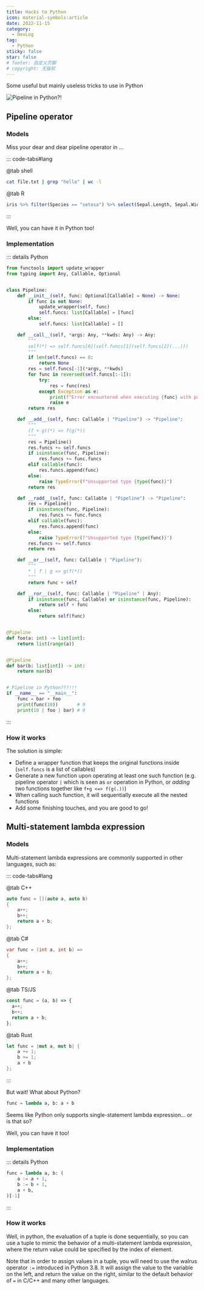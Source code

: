 ```yaml
---
title: Hacks to Python
icon: material-symbols:article
date: 2022-11-15
category:
  - DevLog
tag:
  - Python
sticky: false
star: false
# footer: 自定义页脚
# copyright: 无版权
---
```


<!-- TODO: translate this page -->

Some useful but mainly useless tricks to use in Python

![Pipeline in Python?!](/assets/images/Pipeline-in-Python.png)

<!-- more -->

## Pipeline operator

### Models

Miss your dear and dear pipeline operator in ...

::: code-tabs#lang

@tab shell

```sh
cat file.txt | grep "hello" | wc -l
```

@tab R

```r
iris %>% filter(Species == "setosa") %>% select(Sepal.Length, Sepal.Width)
```

:::

Well, you can have it in Python too!

### Implementation

::: details Python

```py
from functools import update_wrapper
from typing import Any, Callable, Optional


class Pipeline:
    def __init__(self, func: Optional[Callable] = None) -> None:
        if func is not None:
            update_wrapper(self, func)
            self.funcs: list[Callable] = [func]
        else:
            self.funcs: list[Callable] = []

    def __call__(self, *args: Any, **kwds: Any) -> Any:
        """
        self(*) => self.funcs[0](self.funcs[1](self.funcs[2](...)))
        """
        if len(self.funcs) == 0:
            return None
        res = self.funcs[-1](*args, **kwds)
        for func in reversed(self.funcs[:-1]):
            try:
                res = func(res)
            except Exception as e:
                print(f"Error encountered when executing {func} with parameter {res}:")
                raise e
        return res

    def __add__(self, func: Callable | "Pipeline") -> "Pipeline":
        """
        (f + g)(*) => f(g(*))
        """
        res = Pipeline()
        res.funcs += self.funcs
        if isinstance(func, Pipeline):
            res.funcs += func.funcs
        elif callable(func):
            res.funcs.append(func)
        else:
            raise TypeError(f"Unsupported type {type(func)}")
        return res

    def __radd__(self, func: Callable | "Pipeline") -> "Pipeline":
        res = Pipeline()
        if isinstance(func, Pipeline):
            res.funcs += func.funcs
        elif callable(func):
            res.funcs.append(func)
        else:
            raise TypeError(f"Unsupported type {type(func)}")
        res.funcs += self.funcs
        return res

    def __or__(self, func: Callable | "Pipeline"):
        """
        * | f | g => g(f(*))
        """
        return func + self

    def __ror__(self, func: Callable | "Pipeline" | Any):
        if isinstance(func, Callable) or isinstance(func, Pipeline):
            return self + func
        else:
            return self(func)


@Pipeline
def foo(a: int) -> list[int]:
    return list(range(a))


@Pipeline
def bar(b: list[int]) -> int:
    return max(b)


# Pipeline in Python???!!!
if __name__ == "__main__":
    func = bar + foo
    print(func(10))       # 9
    print(10 | foo | bar) # 9
```

:::

### How it works

The solution is simple:

- Define a wrapper function that keeps the original functions inside (`self.funcs` is a list of callables)
- Generate a new function upon operating at least one such function (e.g. pipeline operator `|` which is seen as `or` operation in Python, or _adding_ two functions together like `f+g <=> f(g(.))`)
- When calling such function, it will sequentially execute all the nested functions
- Add some finishing touches, and you are good to go!

## Multi-statement lambda expression

### Models

Multi-statement lambda expressions are commonly supported in other languages, such as:

::: code-tabs#lang

@tab C++

```cpp
auto func = [](auto a, auto b)
{
    a++;
    b++;
    return a + b;
};
```

@tab C\#

```cs
var func = (int a, int b) =>
{
    a++;
    b++;
    return a + b;
};
```

@tab TS/JS

```ts
const func = (a, b) => {
  a++;
  b++;
  return a + b;
};
```

@tab Rust

```rust
let func = |mut a, mut b| {
    a += 1;
    b += 1;
    a + b
};
```

:::

But wait! What about Python?

```py
func = lambda a, b: a + b
```

Seems like Python only supports single-statement lambda expression... or is that so?

Well, you can have it too!

### Implementation

::: details Python

```py
func = lambda a, b: (
    a := a + 1,
    b := b + 1,
    a + b,
)[-1]
```

:::

### How it works

Well, in python, the evaluation of a tuple is done sequentially, so you can use a tuple to mimic the behavior of a multi-statement lambda expression, where the return value could be specified by the index of element.

Note that in order to assign values in a tuple, you will need to use the walrus operator `:=` introduced in Python 3.8. It will assign the value to the variable on the left, and return the value on the right, similar to the default behavior of `=` in C/C++ and many other languages.
